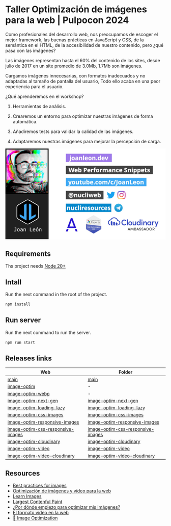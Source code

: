# Taller Optimización de imágenes para la web | Pulpocon 2024

Como profesionales del desarrollo web, nos preocupamos de escoger el mejor framework, las buenas prácticas en JavaScript y CSS, de la semántica en el HTML, de la accesibilidad de nuestro contenido, pero ¿qué pasa con las imágenes?

Las imágenes representan hasta el 60% del contenido de los sites, desde julio de 2017 en un site promedio de 3.0Mb, 1.7Mb son imágenes.

Cargamos imágenes innecesarias, con formatos inadecuados y no adaptadas al tamaño de pantalla del usuario, Todo ello acaba en una peor experiencia para el usuario.

¿Qué aprenderemos en el workshop?

1. Herramientas de análisis.

2. Crearemos un entorno para optimizar nuestras imágenes de forma automática.

3. Añadiremos tests para validar la calidad de las imágenes.

4. Adaptaremos nuestras imágenes para mejorar la percepción de carga.

[![Joan Leon](./assets/JoanLeon.jpg)](https://slides.com/joanleon/nucliweb)

## Requirements

Ths project needs [Node 20+](https://nodejs.org/en/download/package-manager)

## Intall

Run the next command in the root of the project.

```bash
npm install
```

## Run server

Run the next command to run the server.

```bash
npm run start
```

## Releases links

| Web                                                                                                                      | Folder                                                                        |
| ------------------------------------------------------------------------------------------------------------------------ | ----------------------------------------------------------------------------- |
| [main](https://main--image-optimization-workshop.netlify.app/)                                                           | [main](https://github.com/nucliweb/image-optimization-workshop/)              |
| [image-optim](https://image-optim--image-optimization-workshop.netlify.app/)                                             | -                                                                             |
| [image-optim-webp](https://image-optim-webp--image-optimization-workshop.netlify.app/)                                   | -                                                                             |
| [image-optim-next-gen](https://image-optim-next-gen--image-optimization-workshop.netlify.app/)                           | [image-optim-next-gen](./workshop/image-optim-next-gen)                       |
| [image-optim-loading-lazy](https://image-optim-loading-lazy--image-optimization-workshop.netlify.app/)                   | [image-optim-loading-lazy](./workshop/image-optim-loading-lazy)               |
| [image-optim-css-images](https://image-optim-css-images--image-optimization-workshop.netlify.app/)                       | [image-optim-css-images](./workshop/image-optim-css-images)                   |
| [image-optim-responsive-images](https://image-optim-responsive-images--image-optimization-workshop.netlify.app/)         | [image-optim-responsive-images](./workshop/image-optim-css-responsive-images) |
| [image-optim-css-responsive-images](https://image-optim-css-responsive-images--image-optimization-workshop.netlify.app/) | [image-optim-css-responsive-images](./workshop/image-optim-responsive-images) |
| [image-optim-cloudinary](https://image-optim-cloudinary--image-optimization-workshop.netlify.app/)                       | [image-optim-cloudinary](./workshop/image-optim-cloudinary)                   |
| [image-optim-video](https://image-optim-video--image-optimization-workshop.netlify.app/)                                 | [image-optim-video](./workshop/image-optim-video)                             |
| [image-optim-video-cloudinary](https://image-optim-video-cloudinary--image-optimization-workshop.netlify.app/)           | [image-optim-video-cloudinary](./workshop/image-optim-video-cloudinary)       |

## Resources

- [Best practices for images](https://github.com/nucliweb/image-element)
- [Optimización de imágenes y vídeo para la web](https://slides.com/joanleon/optimizacion-de-imagenes-y-video-para-la-web-57bbad)
- [Learn Images](https://web.dev/learn/images/)
- [Largest Contenful Paint](https://web.dev/lcp/)
- [¿Por dónde empiezo para optimizar mis imágenes?](https://joanleon.dev/por-donde-empiezo-para-optimizar-mis-imagenes)
- [El formato vídeo en la web](https://perf.reviews/blog/video-en-la-web/)
- [📘 Image Optimization](https://www.smashingmagazine.com/printed-books/image-optimization/)
